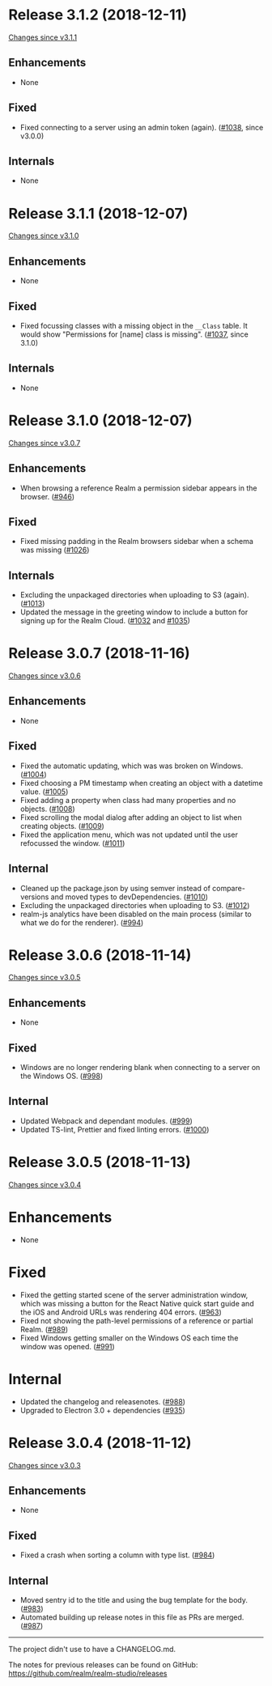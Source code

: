 # Release 3.1.2 (2018-12-11)

[Changes since v3.1.1](https://github.com/realm/realm-studio/compare/v3.1.1...v3.1.2)

## Enhancements
- None

## Fixed
- Fixed connecting to a server using an admin token (again). ([#1038](https://github.com/realm/realm-studio/pull/1038), since v3.0.0)

## Internals
- None


# Release 3.1.1 (2018-12-07)

[Changes since v3.1.0](https://github.com/realm/realm-studio/compare/v3.1.0...v3.1.1)

## Enhancements
- None

## Fixed
- Fixed focussing classes with a missing object in the `__Class` table. It would show "Permissions for [name] class is missing". ([#1037](https://github.com/realm/realm-studio/pull/1037), since 3.1.0)

## Internals
- None


# Release 3.1.0 (2018-12-07)

[Changes since v3.0.7](https://github.com/realm/realm-studio/compare/v3.0.7...v3.1.0)

## Enhancements
- When browsing a reference Realm a permission sidebar appears in the browser. ([#946](https://github.com/realm/realm-studio/pull/946))

## Fixed
- Fixed missing padding in the Realm browsers sidebar when a schema was missing ([#1026](https://github.com/realm/realm-studio/pull/1026))

## Internals
- Excluding the unpackaged directories when uploading to S3 (again). ([#1013](https://github.com/realm/realm-studio/pull/1013))
- Updated the message in the greeting window to include a button for signing up for the Realm Cloud. ([#1032](https://github.com/realm/realm-studio/pull/1032) and [#1035](https://github.com/realm/realm-studio/pull/1035))


# Release 3.0.7 (2018-11-16)

[Changes since v3.0.6](https://github.com/realm/realm-studio/compare/v3.0.6...v3.0.7)

## Enhancements
- None

## Fixed
- Fixed the automatic updating, which was was broken on Windows. ([#1004](https://github.com/realm/realm-studio/pull/1004))
- Fixed choosing a PM timestamp when creating an object with a datetime value. ([#1005](https://github.com/realm/realm-studio/pull/1005))
- Fixed adding a property when class had many properties and no objects. ([#1008](https://github.com/realm/realm-studio/pull/1008))
- Fixed scrolling the modal dialog after adding an object to list when creating objects. ([#1009](https://github.com/realm/realm-studio/pull/1009))
- Fixed the application menu, which was not updated until the user refocussed the window. ([#1011](https://github.com/realm/realm-studio/pull/1011))

## Internal
- Cleaned up the package.json by using semver instead of compare-versions and moved types to devDependencies. ([#1010](https://github.com/realm/realm-studio/pull/1010))
- Excluding the unpackaged directories when uploading to S3. ([#1012](https://github.com/realm/realm-studio/pull/1012))
- realm-js analytics have been disabled on the main process (similar to what we do for the renderer). ([#994](https://github.com/realm/realm-studio/issues/994))


# Release 3.0.6 (2018-11-14)

[Changes since v3.0.5](https://github.com/realm/realm-studio/compare/v3.0.5...v3.0.6)

## Enhancements
- None

## Fixed
- Windows are no longer rendering blank when connecting to a server on the Windows OS. ([#998](https://github.com/realm/realm-studio/pull/998))

## Internal
- Updated Webpack and dependant modules. ([#999](https://github.com/realm/realm-studio/pull/999))
- Updated TS-lint, Prettier and fixed linting errors. ([#1000](https://github.com/realm/realm-studio/pull/1000))


# Release 3.0.5 (2018-11-13)

[Changes since v3.0.4](https://github.com/realm/realm-studio/compare/v3.0.4...v3.0.5)

# Enhancements
- None

# Fixed
- Fixed the getting started scene of the server administration window, which was missing a button for the React Native quick start guide and the iOS and Android URLs was rendering 404 errors. ([#963](https://github.com/realm/realm-studio/pull/963))
- Fixed not showing the path-level permissions of a reference or partial Realm. ([#989](https://github.com/realm/realm-studio/pull/989))
- Fixed Windows getting smaller on the Windows OS each time the window was opened. ([#991](https://github.com/realm/realm-studio/pull/991))

# Internal
- Updated the changelog and releasenotes. ([#988](https://github.com/realm/realm-studio/pull/988))
- Upgraded to Electron 3.0 + dependencies ([#935](https://github.com/realm/realm-studio/pull/935))


# Release 3.0.4 (2018-11-12)

[Changes since v3.0.3](https://github.com/realm/realm-studio/compare/v3.0.3...v3.0.4)

## Enhancements
- None

## Fixed
- Fixed a crash when sorting a column with type list. ([#984](https://github.com/realm/realm-studio/pull/984))

## Internal
- Moved sentry id to the title and using the bug template for the body. ([#983](https://github.com/realm/realm-studio/pull/983))
- Automated building up release notes in this file as PRs are merged. ([#987](https://github.com/realm/realm-studio/pull/987))

---

The project didn't use to have a CHANGELOG.md.

The notes for previous releases can be found on GitHub: https://github.com/realm/realm-studio/releases
